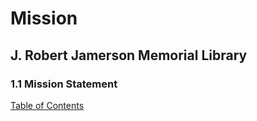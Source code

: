 [0]: README.md

# Mission
## J. Robert Jamerson Memorial Library
### 1.1 Mission Statement
[Table of Contents][0]

<insert mission statement>